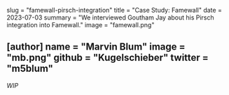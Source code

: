 slug = "famewall-pirsch-integration"
title = "Case Study: Famewall"
date = 2023-07-03
summary = "We interviewed Goutham Jay about his Pirsch integration into Famewall."
image = "famewall.png"

[author]
name = "Marvin Blum"
image = "mb.png"
github = "Kugelschieber"
twitter = "m5blum"
---

*WIP*
